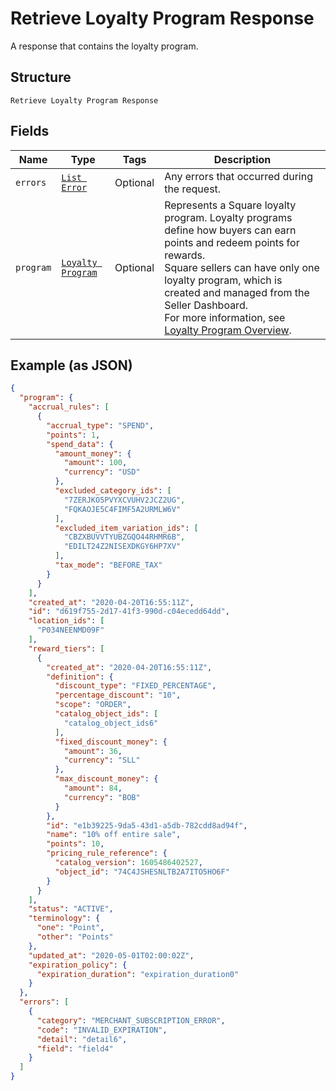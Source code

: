 
# Retrieve Loyalty Program Response

A response that contains the loyalty program.

## Structure

`Retrieve Loyalty Program Response`

## Fields

| Name | Type | Tags | Description |
|  --- | --- | --- | --- |
| `errors` | [`List Error`](../../doc/models/error.md) | Optional | Any errors that occurred during the request. |
| `program` | [`Loyalty Program`](../../doc/models/loyalty-program.md) | Optional | Represents a Square loyalty program. Loyalty programs define how buyers can earn points and redeem points for rewards.<br>Square sellers can have only one loyalty program, which is created and managed from the Seller Dashboard.<br>For more information, see [Loyalty Program Overview](https://developer.squareup.com/docs/loyalty/overview). |

## Example (as JSON)

```json
{
  "program": {
    "accrual_rules": [
      {
        "accrual_type": "SPEND",
        "points": 1,
        "spend_data": {
          "amount_money": {
            "amount": 100,
            "currency": "USD"
          },
          "excluded_category_ids": [
            "7ZERJKO5PVYXCVUHV2JCZ2UG",
            "FQKAOJE5C4FIMF5A2URMLW6V"
          ],
          "excluded_item_variation_ids": [
            "CBZXBUVVTYUBZGQO44RHMR6B",
            "EDILT24Z2NISEXDKGY6HP7XV"
          ],
          "tax_mode": "BEFORE_TAX"
        }
      }
    ],
    "created_at": "2020-04-20T16:55:11Z",
    "id": "d619f755-2d17-41f3-990d-c04ecedd64dd",
    "location_ids": [
      "P034NEENMD09F"
    ],
    "reward_tiers": [
      {
        "created_at": "2020-04-20T16:55:11Z",
        "definition": {
          "discount_type": "FIXED_PERCENTAGE",
          "percentage_discount": "10",
          "scope": "ORDER",
          "catalog_object_ids": [
            "catalog_object_ids6"
          ],
          "fixed_discount_money": {
            "amount": 36,
            "currency": "SLL"
          },
          "max_discount_money": {
            "amount": 84,
            "currency": "BOB"
          }
        },
        "id": "e1b39225-9da5-43d1-a5db-782cdd8ad94f",
        "name": "10% off entire sale",
        "points": 10,
        "pricing_rule_reference": {
          "catalog_version": 1605486402527,
          "object_id": "74C4JSHESNLTB2A7ITO5HO6F"
        }
      }
    ],
    "status": "ACTIVE",
    "terminology": {
      "one": "Point",
      "other": "Points"
    },
    "updated_at": "2020-05-01T02:00:02Z",
    "expiration_policy": {
      "expiration_duration": "expiration_duration0"
    }
  },
  "errors": [
    {
      "category": "MERCHANT_SUBSCRIPTION_ERROR",
      "code": "INVALID_EXPIRATION",
      "detail": "detail6",
      "field": "field4"
    }
  ]
}
```

